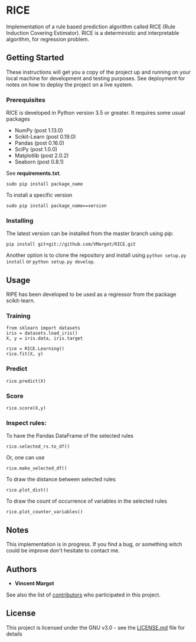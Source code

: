# RICE

Implementation of a rule based prediction algorithm called RICE (Rule Induction Covering Estimator). RICE is a deterministic and interpretable algorithm, for regression problem.

## Getting Started
These instructions will get you a copy of the project up and running on your
local machine for development and testing purposes. See deployment for notes
on how to deploy the project on a live system.

### Prerequisites
RICE is developed in Python version 3.5 or greater. It requires some usual packages
- NumPy (post 1.13.0)
- Scikit-Learn (post 0.19.0)
- Pandas (post 0.16.0)
- SciPy (post 1.0.0) 
- Matplotlib (post 2.0.2) 
- Seaborn (post 0.8.1)

See **requirements.txt**.
```
sudo pip install package_name
```
To install a specific version
```
sudo pip install package_name==version
```

### Installing

The latest version can be installed from the master branch using pip:
```
pip install git+git://github.com/VMargot/RICE.git
```
Another option is to clone the repository and install using ```python setup.py
install``` or ```python setup.py develop```.

## Usage
RIPE has been developed to be used as a regressor from the package scikit-learn.

### Training
```
from sklearn import datasets
iris = datasets.load_iris()
X, y = iris.data, iris.target

rice = RICE.Learning()
rice.fit(X, y)
```

### Predict
```
rice.predict(X)
```

### Score
```
rice.score(X,y)
```

### Inspect rules:
To have the Pandas DataFrame of the selected rules
```
rice.selected_rs.to_df()
```
Or, one can use
```
rice.make_selected_df()
```
To draw the distance between selected rules
```
rice.plot_dist()
```
To draw the count of occurrence of variables in the selected rules
```
rice.plot_counter_variables()
```

## Notes
This implementation is in progress. If you find a bug, or something witch could
be improve don't hesitate to contact me.

## Authors
* **Vincent Margot**

See also the list of [contributors](https://github.com/VMargot/RICE/contributors)
who participated in this project.

## License

This project is licensed under the GNU v3.0 - see the [LICENSE.md](LICENSE.md)
file for details
